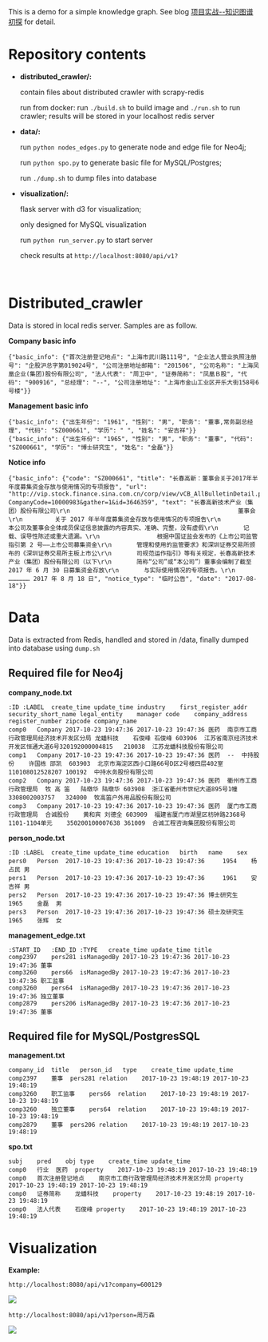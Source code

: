 This is a demo for a simple knowledge graph. See blog [项目实战--知识图谱初探](http://www.shuang0420.com/2017/09/05/%E9%A1%B9%E7%9B%AE%E5%AE%9E%E6%88%98-%E7%9F%A5%E8%AF%86%E5%9B%BE%E8%B0%B1%E5%88%9D%E6%8E%A2/) for detail.

# Repository contents

- **distributed_crawler/:** 

  contain files about distributed crawler with scrapy-redis

  run from docker: run ``./build.sh`` to build image and ``./run.sh`` to run crawler; results will be stored in your localhost redis server

- **data/:**

  run ``python nodes_edges.py`` to generate node and edge file for Neo4j;

  run ``python spo.py`` to generate basic file for MySQL/Postgres;

  run ``./dump.sh`` to dump files into database

- **visualization/:**

  flask server with d3 for visualization;

  only designed for MySQL visualization 

  run ``python run_server.py`` to start server

  check results at ``http://localhost:8080/api/v1?``

  ​

# Distributed_crawler

Data is stored in local redis server. Samples are as follow.

**Company basic info**

```
{"basic_info": {"首次注册登记地点": "上海市武川路111号", "企业法人营业执照注册号": "企股沪总字第019024号", "公司注册地址邮箱": "201506", "公司名称": "上海凤凰企业(集团)股份有限公司", "法人代表": "周卫中", "证券简称": "凤凰Ｂ股", "代码": "900916", "总经理": "--", "公司注册地址": "上海市金山工业区开乐大街158号6号楼"}}
```

**Management basic info**

```
{"basic_info": {"出生年份": "1961", "性别": "男", "职务": "董事,常务副总经理", "代码": "SZ000661", "学历": " ", "姓名": "安吉祥"}}
{"basic_info": {"出生年份": "1965", "性别": "男", "职务": "董事", "代码": "SZ000661", "学历": "博士研究生", "姓名": "金磊"}}
```

**Notice info**

```
{"basic_info": {"code": "SZ000661", "title": "长春高新：董事会关于2017年半年度募集资金存放与使用情况的专项报告", "url": "http://vip.stock.finance.sina.com.cn/corp/view/vCB_AllBulletinDetail.php?CompanyCode=10000983&gather=1&id=3646359", "text": "长春高新技术产业（集团）股份有限公司\r\n                                               董事会\r\n         关于 2017 年半年度募集资金存放与使用情况的专项报告\r\n               本公司及董事会全体成员保证信息披露的内容真实、准确、完整，没有虚假\r\n       记载、误导性陈述或重大遗漏。\r\n                根据中国证监会发布的《上市公司监管指引第 2 号——上市公司募集资金\r\n       管理和使用的监管要求》和深圳证券交易所颁布的《深圳证券交易所主板上市公\r\n       司规范运作指引》等有关规定，长春高新技术产业（集团）股份有限公司（以下\r\n       简称“公司”或“本公司”）董事会编制了截至 2017 年 6 月 30 日募集资金存放\r\n       与实际使用情况的专项报告。\r\n              ……………… 2017 年 8 月 18 日", "notice_type": "临时公告", "date": "2017-08-18"}}
```




# Data

Data is extracted from Redis, handled and stored in /data, finally dumped into database using ``dump.sh``

## Required file for Neo4j

**company_node.txt**

```
:ID	:LABEL	create_time	update_time	industry	first_register_addr	security_short_name	legal_entity	manager	code	company_address	register_number	zipcode	company_name
comp0	Company	2017-10-23 19:47:36	2017-10-23 19:47:36	医药	南京市工商行政管理局经济技术开发区分局	龙蟠科技	石俊峰	石俊峰	603906	江苏省南京经济技术开发区恒通大道6号320192000004815	210038	江苏龙蟠科技股份有限公司
comp1	Company	2017-10-23 19:47:36	2017-10-23 19:47:36	医药	--	中持股份	许国栋	邵凯	603903	北京市海淀区西小口路66号D区2号楼四层402室	110108012528207	100192	中持水务股份有限公司
comp2	Company	2017-10-23 19:47:36	2017-10-23 19:47:36	医药	衢州市工商行政管理局	牧 高 笛	陆暾华	陆暾华	603908	浙江省衢州市世纪大道895号1幢	3308002003757	324000	牧高笛户外用品股份有限公司
comp3	Company	2017-10-23 19:47:36	2017-10-23 19:47:36	医药	厦门市工商行政管理局	合诚股份	黄和宾	刘德全	603909	福建省厦门市湖里区枋钟路2368号1101-1104单元	350200100007638	361009	合诚工程咨询集团股份有限公司
```

**person_node.txt**

```
:ID	:LABEL	create_time	update_time	education	birth	name	sex
pers0	Person	2017-10-23 19:47:36	2017-10-23 19:47:36	 	1954	杨占民	男
pers1	Person	2017-10-23 19:47:36	2017-10-23 19:47:36	 	1961	安吉祥	男
pers2	Person	2017-10-23 19:47:36	2017-10-23 19:47:36	博士研究生	1965	金磊	男
pers3	Person	2017-10-23 19:47:36	2017-10-23 19:47:36	硕士及研究生	1965	张辉	女
```

**management_edge.txt**

```
:START_ID	:END_ID	:TYPE	create_time	update_time	title
comp2397	pers281	isManagedBy	2017-10-23 19:47:36	2017-10-23 19:47:36	董事
comp3260	pers66	isManagedBy	2017-10-23 19:47:36	2017-10-23 19:47:36	职工监事
comp3260	pers64	isManagedBy	2017-10-23 19:47:36	2017-10-23 19:47:36	独立董事
comp2879	pers206	isManagedBy	2017-10-23 19:47:36	2017-10-23 19:47:36	董事
```

## Required file for MySQL/PostgresSQL

**management.txt**

```
company_id	title	person_id	type	create_time	update_time
comp2397	董事	pers281	relation	2017-10-23 19:48:19	2017-10-23 19:48:19
comp3260	职工监事	pers66	relation	2017-10-23 19:48:19	2017-10-23 19:48:19
comp3260	独立董事	pers64	relation	2017-10-23 19:48:19	2017-10-23 19:48:19
comp2879	董事	pers206	relation	2017-10-23 19:48:19	2017-10-23 19:48:19
```

**spo.txt**

```
subj	pred	obj	type	create_time	update_time
comp0	行业	医药	property	2017-10-23 19:48:19	2017-10-23 19:48:19
comp0	首次注册登记地点	南京市工商行政管理局经济技术开发区分局	property	2017-10-23 19:48:19	2017-10-23 19:48:19
comp0	证券简称	龙蟠科技	property	2017-10-23 19:48:19	2017-10-23 19:48:19
comp0	法人代表	石俊峰	property	2017-10-23 19:48:19	2017-10-23 19:48:19
```



# Visualization

**Example:**

```
http://localhost:8080/api/v1?company=600129
```

![](http://ox5l2b8f4.bkt.clouddn.com/demo2.png)

```
http://localhost:8080/api/v1?person=周万森
```

![](http://ox5l2b8f4.bkt.clouddn.com/demo1.png)